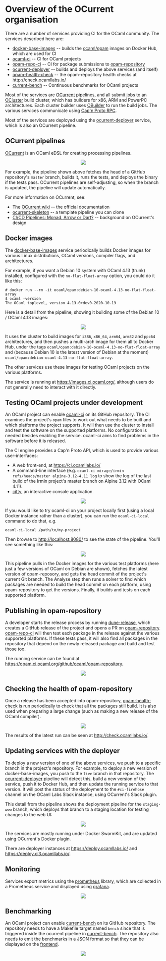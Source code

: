 # Overview of the OCurrent organisation

There are a number of services providing CI for the OCaml community.
The services described here are:

- [docker-base-images][] -- builds the [ocaml/opam][] images on Docker Hub, which are used for CI
- [ocaml-ci][] -- CI for OCaml projects
- [opam-repo-ci][] -- CI for package submissions to [opam-repository][]
- [ocurrent-deployer][] -- builds and deploys the above services (and itself)
- [opam-health-check][] -- the opam-repository health checks at <http://check.ocamllabs.io/>
- [current-bench][] -- Continuous benchmarks for OCaml projects

Most of the services are [OCurrent][] pipelines, and all submit jobs to an [OCluster][]
build cluster, which has builders for x86, ARM and PowerPC architectures.
Each cluster builder uses [OBuilder][] to run the build jobs.
The various services communicate using [Cap'n Proto RPC][].

Most of the services are deployed using the [ocurrent-deployer][] service,
which is also an OCurrent pipeline.

## OCurrent pipelines

[OCurrent][] is an OCaml eDSL for creating processing pipelines.

<p align='center'>
  <img src="https://raw.githubusercontent.com/ocurrent/ocurrent/master/doc/gated-deploy.svg"/>
</p>

For example, the pipeline shown above fetches the head of a GitHub repository's `master` branch,
builds it, runs the tests, and deploys the binary if the tests pass.
OCurrent pipelines are self-adjusting, so when the branch is updated, the pipeline will update automatically.

For more information on OCurrent, see:

- The [OCurrent wiki][] -- the official documentation
- [ocurrent-skeleton][] -- a template pipeline you can clone
- [CI/CD Pipelines: Monad, Arrow or Dart?][darts] -- background on OCurrent's design

## Docker images

The [docker-base-images][] service periodically builds Docker images for various Linux distributions,
OCaml versions, compiler flags, and architectures.

For example, if you want a Debian 10 system with OCaml 4.13 (trunk) installed,
configured with the `no-flat-float-array` option, you could do it like this:

```
# docker run --rm -it ocaml/opam:debian-10-ocaml-4.13-no-flat-float-array
$ ocaml -version
The OCaml toplevel, version 4.13.0+dev0-2020-10-19
```

Here is a detail from the pipeline, showing it building some of the Debian 10 / OCaml 4.13 images:

<p align='center'>
  <img src="images/docker-pipeline.png"/>
</p>

It uses the cluster to build images for `i386`, `x86_64`, `arm64`, `arm32` and `ppc64` architectures,
and then pushes a multi-arch image for them all to Docker Hub, under the tags `ocaml/opam:debian-10-ocaml-4.13-no-flat-float-array`
and (because Debian 10 is the latest version of Debian at the moment) `ocaml/opam:debian-ocaml-4.13-no-flat-float-array`.

The other services use these images for testing OCaml projects on the various platforms.

The service is running at <https://images.ci.ocaml.org/>, although users do not generally need to interact with it directly.

## Testing OCaml projects under development

An OCaml project can enable [ocaml-ci][] on its GitHub repository.
The CI examines the project's `opam` files to work out what needs to be built and which platforms the project supports.
It will then use the cluster to install and test the software on the supported platforms.
No configuration is needed besides enabling the service.
ocaml-ci aims to find problems in the software before it is released.

The CI engine provides a Cap'n Proto API, which is used to provide various user-interfaces:

- A web front-end, at <https://ci.ocamllabs.io/>
- A command-line interface (e.g. `ocaml-ci mirage/irmin refs/heads/master alpine-3.12-4.11 log` to show the log of the last build of the Irmin project's master branch on Alpine 3.12 with OCaml 4.11).
- [citty][], an interactive console application.

<p align='center'>
  <img src="images/ocaml-ci-web.png"/>
</p>

If you would like to try ocaml-ci on your project locally first (using a local Docker instance rather than a cluster),
you can run the `ocaml-ci-local` command to do that, e.g.

```
ocaml-ci-local /path/to/my-project
```

Then browse to <http://localhost:8080/> to see the state of the pipeline.
You'll see something like this:

<p align='center'>
  <img src="images/ocaml-ci-local.png"/>
</p>

This pipeline pulls in the Docker images for the various test platforms (here just a few versions of OCaml on Debian are shown),
fetches the latest version of opam-reposory, and gets the head commit of the project's current Git branch.
The Analyse step then runs a solver to find which packages are needed to build the head commit on each platform, using
opam-repository to get the versions.
Finally, it builds and tests on each supported platform.

## Publishing in opam-repository

A developer starts the release process by running [dune-release][], which
creates a GitHub release of the project and opens a PR on [opam-repository][].
[opam-repo-ci][] will then test each package in the release against the various supported platforms.
If these tests pass, it will also find all packages in the repository that depend on the newly released
package and build and test those too.

The running service can be found at <https://opam.ci.ocaml.org/github/ocaml/opam-repository>.

<p align='center'>
  <img src="images/opam-repo-ci.png"/>
</p>

## Checking the health of opam-repository

Once a release has been accepted into opam-repository, [opam-health-check][] is run periodically to check
that all the packages still build.
It is also used when preparing a large change (such as making a new release of the OCaml compiler).

<p align='center'>
  <img src="images/opam-health-check.png"/>
</p>

The results of the latest run can be seen at <http://check.ocamllabs.io/>.

## Updating services with the deployer

To deploy a new version of one of the above services, we push to a specific branch in the project's repository.
For example, to deploy a new version of docker-base-images, you push to the `live` branch in that repository.
The [ocurrent-deployer][] pipeline will detect this, build a new version of the service, push it to Docker Hub, and
then update the running service to that version.
It will post the status of the deployment to the `#ci-firehose` channel on the OCaml Labs Slack instance,
using OCurrent's Slack plugin.

This detail from the pipeline shows the deployment pipeline for the `staging-www` branch, which deploys that
branch to a staging location for testing changes to the web UI:

<p align='center'>
  <img src="images/deployer.png"/>
</p>

The services are mostly running under Docker SwarmKit, and are updated using OCurrent's Docker plugin.

There are deployer instances at <https://deploy.ocamllabs.io/> and <https://deploy.ci3.ocamllabs.io/>.

## Monitoring

Services export metrics using the [prometheus][] library, which are collected in a Prometheus service
and displayed using [grafana][].

<p align='center'>
  <img src="images/grafana-ocluster.png"/>
</p>

## Benchmarking
An OCaml project can enable [current-bench][] on its GitHub repository. The repository needs to have a Makefile target named `bench`
since that is triggered inside the ocurrent pipeline in [current-bench][]. The repository also needs to emit the benchmarks in a JSON format so that they can be displayed on the [frontend](http://autumn.ocamllabs.io).

<p align='center'>
<img src="images/current-bench.png"/>
</p>

[ocaml-ci]: https://github.com/ocurrent/ocaml-ci
[opam-repo-ci]:https://github.com/ocurrent/opam-repo-ci
[opam-repository]: https://github.com/ocaml/opam-repository
[docker-base-images]: https://github.com/ocurrent/docker-base-images
[ocaml/opam]: https://hub.docker.com/r/ocaml/opam/tags
[opam-health-check]: https://github.com/ocurrent/opam-health-check
[OCluster]: https://github.com/ocurrent/ocluster
[OBuilder]: https://github.com/ocurrent/obuilder
[OCurrent]: https://github.com/ocurrent/ocurrent
[OCurrent wiki]: https://github.com/ocurrent/ocurrent/wiki
[ocurrent-skeleton]: https://github.com/ocurrent/ocurrent-skeleton
[ocurrent-deployer]: https://github.com/ocurrent/ocurrent-deployer
[Cap'n Proto RPC]: https://github.com/mirage/capnp-rpc
[citty]: https://github.com/ocurrent/citty
[dune-release]: https://github.com/ocamllabs/dune-release
[prometheus]: https://github.com/mirage/prometheus
[grafana]: https://grafana.com/
[darts]: https://roscidus.com/blog/blog/2019/11/14/cicd-pipelines/
[current-bench]: https://github.com/ocurrent/current-bench
